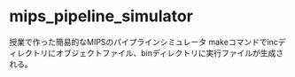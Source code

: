 # mips_pipeline_simulator
授業で作った簡易的なMIPSのパイプラインシミュレータ
makeコマンドでincディレクトリにオブジェクトファイル、binディレクトリに実行ファイルが生成される。

